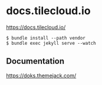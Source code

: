 # docs.tilecloud.io

https://docs.tilecloud.io/

```
$ bundle install --path vendor
$ bundle exec jekyll serve --watch
```

## Documentation

https://doks.themejack.com/